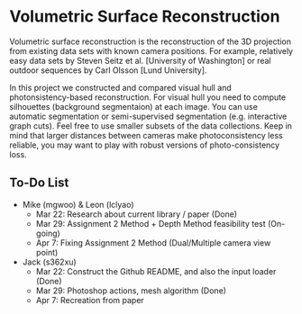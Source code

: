 # Volumetric Surface Reconstruction

Volumetric surface reconstruction is the reconstruction of  the 3D projection from 
 existing data sets with known camera positions. For example, relatively easy data sets by
Steven Seitz et al. [University of Washington] or real outdoor sequences by Carl
Olsson [Lund University]. 

In this project we constructed and compared visual hull and photonsistency-based
reconstruction. For visual hull you need to compute silhouettes (background segmentaion) at each image. 
You can use automatic segmentation or semi-supervised segmentation (e.g. interactive graph cuts). Feel
free to use smaller subsets of the data collections. Keep in mind that larger
distances between cameras make photoconsistency less reliable, you may want to
play with robust versions of photo-consistency loss.

## To-Do List

* Mike (mgwoo) & Leon (lclyao) 
  * Mar 22: Research about current library / paper (Done)
  * Mar 29: Assignment 2 Method + Depth Method feasibility test (On-going)
  * Apr 7: Fixing Assignment 2 Method (Dual/Multiple camera view point)
* Jack (s362xu) 
  * Mar 22: Construct the Github README, and also the input loader (Done)
  * Mar 29: Photoshop actions, mesh algorithm (Done)
  * Apr 7: Recreation from paper
